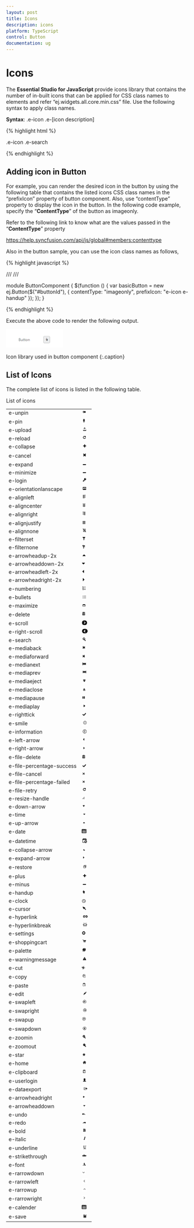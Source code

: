```yaml
---
layout: post
title: Icons
description: icons
platform: TypeScript
control: Button
documentation: ug
---
```


# Icons

The **Essential Studio for JavaScript** provide icons library that contains the number of in-built icons that can be applied for CSS class names to elements and refer “ej.widgets.all.core.min.css” file. Use the following syntax to apply class names.

**Syntax**: .e-icon .e-[icon description]

{% highlight html %}

.e-icon .e-search

{% endhighlight %}

## Adding icon in Button

For example, you can render the desired icon in the button by using the following table that contains the listed icons CSS class names in the “prefixIcon” property of button component. Also, use “contentType” property to display the icon in the button. In the following code example, specify the “**ContentType**” of the button as imageonly.    

Refer to the following link to know what are the values passed in the “**ContentType**” property

<https://help.syncfusion.com/api/js/global#members:contenttype>


Also in the button sample, you can use the icon class names as follows,

{% highlight javascript %}

/// <reference path="tsfiles/jquery.d.ts" />
/// <reference path="tsfiles/ej.web.all.d.ts" />

module ButtonComponent {
    $(function () {
        var basicButton = new ej.Button($("#buttonId"), {
        contentType: "imageonly",
        prefixIcon: "e-icon e-handup"
    });
 }); 
}

{% endhighlight %}

Execute the above code to render the following output.

![Icons_images1](Icons_images/Icons_img1.png)

Icon library used in button component
{:.caption}

## List of Icons

The complete list of icons is listed in the following table.

List of icons

<table>
    <tr>
        <td>
            e-unpin
        </td>
        <td>
            <img src="Icons_images\Icons_img2.png" alt="Icons_images2" width="15pt" height="14pt">
        </td>
    </tr>
    <tr>
        <td>
            e-pin
        </td>
        <td>
            <img src="Icons_images\Icons_img3.png" alt="Icons_images3" width="14pt" height="16pt">
        </td>
    </tr>
    <tr>
        <td>
            e-upload
        </td>
        <td>
            <img src="Icons_images\Icons_img4.png" alt="Icons_images4" width="17pt" height="15pt">
        </td>
    </tr>
    <tr>
        <td>
            e-reload
        </td>
        <td>
            <img src="Icons_images\Icons_img5.png" alt="Icons_images5" width="16pt" height="14pt">
        </td>
    </tr>
    <tr>
        <td>
            e-collapse
        </td>
        <td>
            <img src="Icons_images\Icons_img6.png" alt="Icons_images6" width="15pt" height="14pt">
        </td>
    </tr>
    <tr>
        <td>
            e-cancel
        </td>
        <td>
            <img src="Icons_images\Icons_img7.png" alt="Icons_images7" width="15pt" height="18pt">
        </td>
    </tr>
    <tr>
        <td>
            e-expand
        </td>
        <td>
            <img src="Icons_images\Icons_img8.png" alt="Icons_images8" width="16pt" height="10pt">
        </td>
    </tr>
    <tr>
        <td>
            e-minimize
        </td>
        <td>
            <img src="Icons_images\Icons_img9.png" alt="Icons_images9" width="16pt" height="10pt">
        </td>
    </tr>
    <tr>
        <td>
            e-login
        </td>
        <td>
            <img src="Icons_images\Icons_img10.png" alt="Icons_images10" width="16pt" height="14pt">
        </td>
    </tr>
    <tr>
        <td>
            e-orientationlanscape
        </td>
        <td>
            <img src="Icons_images\Icons_img11.png" alt="Icons_images11" width="15pt" height="14pt">
        </td>
    </tr>
    <tr>
        <td>
            e-alignleft
        </td>
        <td>
            <img src="Icons_images\Icons_img12.png" alt="Icons_images12" width="15pt" height="16pt">
        </td>
    </tr>
    <tr>
        <td>
            e-aligncenter
        </td>
        <td>
            <img src="Icons_images\Icons_img13.png" alt="Icons_images13" width="14pt" height="14pt">
        </td>
    </tr>
    <tr>
        <td>
            e-alignright
        </td>
        <td>
            <img src="Icons_images\Icons_img14.png" alt="Icons_images14" width="15pt" height="16pt">
        </td>
    </tr>
    <tr>
        <td>
            e-alignjustify
        </td>
        <td>
            <img src="Icons_images\Icons_img15.png" alt="Icons_images15" width="13pt" height="14pt">
        </td>
    </tr>
    <tr>
        <td>
            e-alignnone
        </td>
        <td>
            <img src="Icons_images\Icons_img16.png" alt="Icons_images16" width="16pt" height="14pt">
        </td>
    </tr>
    <tr>
        <td>
            e-filterset
        </td>
        <td>
            <img src="Icons_images\Icons_img17.png" alt="Icons_images17" width="14pt" height="14pt">
        </td>
    </tr>
    <tr>
        <td>
            e-filternone
        </td>
        <td>
            <img src="Icons_images\Icons_img18.png" alt="Icons_images18" width="11pt" height="13pt">
        </td>
    </tr>
    <tr>
        <td>
            e-arrowheadup-2x
        </td>
        <td>
            <img src="Icons_images\Icons_img19.png" alt="Icons_images19" width="14pt" height="13pt">
        </td>
    </tr>
    <tr>
        <td>
            e-arrowheaddown-2x
        </td>
        <td>
            <img src="Icons_images\Icons_img20.png" alt="Icons_images20" width="12pt" height="14pt">
        </td>
    </tr>
    <tr>
        <td>
            e-arrowheadleft-2x
        </td>
        <td>
            <img src="Icons_images\Icons_img21.png" alt="Icons_images21" width="10pt" height="12pt">
        </td>
    </tr>
    <tr>
        <td>
            e-arrowheadright-2x
        </td>
        <td>
            <img src="Icons_images\Icons_img22.png" alt="Icons_images22" width="10pt" height="14pt">
        </td>
    </tr>
    <tr>
        <td>
            e-numbering
        </td>
        <td>
            <img src="Icons_images\Icons_img23.png" alt="Icons_images23" width="14pt" height="16pt">
        </td>
    </tr>
    <tr>
        <td>
            e-bullets
        </td>
        <td>
            <img src="Icons_images\Icons_img24.png" alt="Icons_images24" width="14pt" height="15pt">
        </td>
    </tr>
    <tr>
        <td>
            e-maximize
        </td>
        <td>
            <img src="Icons_images\Icons_img25.png" alt="Icons_images25" width="13pt" height="12pt">
        </td>
    </tr>
    <tr>
        <td>
            e-delete
        </td>
        <td>
            <img src="Icons_images\Icons_img26.png" alt="Icons_images26" width="12pt" height="17pt">
        </td>
    </tr>
    <tr>
        <td>
            e-scroll
        </td>
        <td>
            <img src="Icons_images\Icons_img27.png" alt="Icons_images27" width="15pt" height="14pt">
        </td>
    </tr>
    <tr>
        <td>
            e-right-scroll
        </td>
        <td>
            <img src="Icons_images\Icons_img28.png" alt="Icons_images28" width="16pt" height="16pt">
        </td>
    </tr>
    <tr>
        <td>
            e-search
        </td>
        <td>
            <img src="Icons_images\Icons_img29.png" alt="Icons_images29" width="15pt" height="14pt">
        </td>
    </tr>
    <tr>
        <td>
            e-mediaback
        </td>
        <td>
            <img src="Icons_images\Icons_img30.png" alt="Icons_images30" width="13pt" height="14pt">
        </td>
    </tr>
    <tr>
        <td>
            e-mediaforward
        </td>
        <td>
            <img src="Icons_images\Icons_img31.png" alt="Icons_images31" width="11pt" height="14pt">
        </td>
    </tr>
    <tr>
        <td>
            e-medianext
        </td>
        <td>
            <img src="Icons_images\Icons_img32.png" alt="Icons_images32" width="15pt" height="14pt">
        </td>
    </tr>
    <tr>
        <td>
            e-mediaprev
        </td>
        <td>
            <img src="Icons_images\Icons_img33.png" alt="Icons_images33" width="15pt" height="14pt">
        </td>
    </tr>
    <tr>
        <td>
            e-mediaeject
        </td>
        <td>
            <img src="Icons_images\Icons_img34.png" alt="Icons_images34" width="14pt" height="15pt">
        </td>
    </tr>
    <tr>
        <td>
            e-mediaclose
        </td>
        <td>
            <img src="Icons_images\Icons_img35.png" alt="Icons_images35" width="14pt" height="15pt">
        </td>
    </tr>
    <tr>
        <td>
            e-mediapause
        </td>
        <td>
            <img src="Icons_images\Icons_img36.png" alt="Icons_images36" width="12pt" height="13pt">
        </td>
    </tr>
    <tr>
        <td>
            e-mediaplay
        </td>
        <td>
            <img src="Icons_images\Icons_img37.png" alt="Icons_images37" width="14pt" height="15pt">
        </td>
    </tr>
    <tr>
        <td>
            e-righttick
        </td>
        <td>
            <img src="Icons_images\Icons_img38.png" alt="Icons_images38" width="15pt" height="12pt">
        </td>
    </tr>
    <tr>
        <td>
            e-smile
        </td>
        <td>
            <img src="Icons_images\Icons_img39.png" alt="Icons_images39" width="16pt" height="16pt">
        </td>
    </tr>
    <tr>
        <td>
            e-information
        </td>
        <td>
            <img src="Icons_images\Icons_img40.png" alt="Icons_images40" width="16pt" height="15pt">
        </td>
    </tr>
    <tr>
        <td>
            e-left-arrow
        </td>
        <td>
            <img src="Icons_images\Icons_img41.png" alt="Icons_images41" width="12pt" height="14pt">
        </td>
    </tr>
    <tr>
        <td>
            e-right-arrow
        </td>
        <td>
            <img src="Icons_images\Icons_img42.png" alt="Icons_images42" width="10pt" height="13pt">
        </td>
    </tr>
    <tr>
        <td>
            e-file-delete
        </td>
        <td>
            <img src="Icons_images\Icons_img43.png" alt="Icons_images43" width="12pt" height="17pt">
        </td>
    </tr>
    <tr>
        <td>
            e-file-percentage-success
        </td>
        <td>
            <img src="Icons_images\Icons_img44.png" alt="Icons_images44" width="15pt" height="12pt">
        </td>
    </tr>
    <tr>
        <td>
            e-file-cancel
        </td>
        <td>
            <img src="Icons_images\Icons_img45.png" alt="Icons_images45" width="11pt" height="13pt">
        </td>
    </tr>
    <tr>
        <td>
            e-file-percentage-failed
        </td>
        <td>
            <img src="Icons_images\Icons_img46.png" alt="Icons_images46" width="11pt" height="13pt">
        </td>
    </tr>
    <tr>
        <td>
            e-file-retry
        </td>
        <td>
            <img src="Icons_images\Icons_img47.png" alt="Icons_images47" width="16pt" height="14pt">
        </td>
    </tr>
    <tr>
        <td>
            e-resize-handle
        </td>
        <td>
            <img src="Icons_images\Icons_img48.png" alt="Icons_images48" width="12pt" height="14pt">
        </td>
    </tr>
    <tr>
        <td>
            e-down-arrow
        </td>
        <td>
            <img src="Icons_images\Icons_img49.png" alt="Icons_images49" width="14pt" height="12pt">
        </td>
    </tr>
    <tr>
        <td>
            e-time
        </td>
        <td>
            <img src="Icons_images\Icons_img50.png" alt="Icons_images50" width="13pt" height="14pt">
        </td>
    </tr>
    <tr>
        <td>
            e-up-arrow
        </td>
        <td>
            <img src="Icons_images\Icons_img51.png" alt="Icons_images51" width="12pt" height="12pt">
        </td>
    </tr>
    <tr>
        <td>
            e-date
        </td>
        <td>
            <img src="Icons_images\Icons_img52.png" alt="Icons_images52" width="14pt" height="17pt">
        </td>
    </tr>
    <tr>
        <td>
            e-datetime
        </td>
        <td>
            <img src="Icons_images\Icons_img53.png" alt="Icons_images53" width="16pt" height="18pt">
        </td>
    </tr>
    <tr>
        <td>
            e-collapse-arrow
        </td>
        <td>
            <img src="Icons_images\Icons_img54.png" alt="Icons_images54" width="13pt" height="11pt">
        </td>
    </tr>
    <tr>
        <td>
            e-expand-arrow
        </td>
        <td>
            <img src="Icons_images\Icons_img55.png" alt="Icons_images55" width="12pt" height="14pt">
        </td>
    </tr>
    <tr>
        <td>
            e-restore
        </td>
        <td>
            <img src="Icons_images\Icons_img56.png" alt="Icons_images56" width="16pt" height="19pt">
        </td>
    </tr>
    <tr>
        <td>
            e-plus
        </td>
        <td>
            <img src="Icons_images\Icons_img57.png" alt="Icons_images57" width="15pt" height="14pt">
        </td>
    </tr>
    <tr>
        <td>
            e-minus
        </td>
        <td>
            <img src="Icons_images\Icons_img58.png" alt="Icons_images58" width="16pt" height="10pt">
        </td>
    </tr>
    <tr>
        <td>
            e-handup
        </td>
        <td>
            <img src="Icons_images\Icons_img59.png" alt="Icons_images59" width="12pt" height="14pt">
        </td>
    </tr>
    <tr>
        <td>
            e-clock
        </td>
        <td>
            <img src="Icons_images\Icons_img60.png" alt="Icons_images60" width="13pt" height="11pt">
        </td>
    </tr>
    <tr>
        <td>
            e-cursor
        </td>
        <td>
            <img src="Icons_images\Icons_img61.png" alt="Icons_images61" width="14pt" height="14pt">
        </td>
    </tr>
    <tr>
        <td>
            e-hyperlink
        </td>
        <td>
            <img src="Icons_images\Icons_img62.png" alt="Icons_images62" width="20pt" height="12pt">
        </td>
    </tr>
    <tr>
        <td>
            e-hyperlinkbreak
        </td>
        <td>
            <img src="Icons_images\Icons_img63.png" alt="Icons_images63" width="20pt" height="14pt">
        </td>
    </tr>
    <tr>
        <td>
            e-settings
        </td>
        <td>
            <img src="Icons_images\Icons_img64.png" alt="Icons_images64" width="13pt" height="14pt">
        </td>
    </tr>
    <tr>
        <td>
            e-shoppingcart
        </td>
        <td>
            <img src="Icons_images\Icons_img65.png" alt="Icons_images65" width="16pt" height="17pt">
        </td>
    </tr>
    <tr>
        <td>
            e-palette
        </td>
        <td>
            <img src="Icons_images\Icons_img66.png" alt="Icons_images66" width="14pt" height="14pt">
        </td>
    </tr>
    <tr>
        <td>
            e-warningmessage
        </td>
        <td>
            <img src="Icons_images\Icons_img67.png" alt="Icons_images67" width="15pt" height="16pt">
        </td>
    </tr>
    <tr>
        <td>
            e-cut
        </td>
        <td>
            <img src="Icons_images\Icons_img68.png" alt="Icons_images68" width="13pt" height="14pt">
        </td>
    </tr>
    <tr>
        <td>
            e-copy
        </td>
        <td>
            <img src="Icons_images\Icons_img69.png" alt="Icons_images69" width="14pt" height="17pt">
        </td>
    </tr>
    <tr>
        <td>
            e-paste
        </td>
        <td>
            <img src="Icons_images\Icons_img70.png" alt="Icons_images70" width="14pt" height="15pt">
        </td>
    </tr>
    <tr>
        <td>
            e-edit
        </td>
        <td>
            <img src="Icons_images\Icons_img71.png" alt="Icons_images71" width="18pt" height="13pt">
        </td>
    </tr>
    <tr>
        <td>
            e-swapleft
        </td>
        <td>
            <img src="Icons_images\Icons_img72.png" alt="Icons_images72" width="16pt" height="15pt">
        </td>
    </tr>
    <tr>
        <td>
            e-swapright
        </td>
        <td>
            <img src="Icons_images\Icons_img73.png" alt="Icons_images73" width="16pt" height="15pt">
        </td>
    </tr>
    <tr>
        <td>
            e-swapup
        </td>
        <td>
            <img src="Icons_images\Icons_img74.png" alt="Icons_images74" width="16pt" height="17pt">
        </td>
    </tr>
    <tr>
        <td>
            e-swapdown
        </td>
        <td>
            <img src="Icons_images\Icons_img75.png" alt="Icons_images75" width="16pt" height="17pt">
        </td>
    </tr>
    <tr>
        <td>
            e-zoomin
        </td>
        <td>
            <img src="Icons_images\Icons_img76.png" alt="Icons_images76" width="14pt" height="14pt">
        </td>
    </tr>
    <tr>
        <td>
            e-zoomout
        </td>
        <td>
            <img src="Icons_images\Icons_img77.png" alt="Icons_images77" width="16pt" height="17pt">
        </td>
    </tr>
    <tr>
        <td>
            e-star
        </td>
        <td>
            <img src="Icons_images\Icons_img78.png" alt="Icons_images78" width="12pt" height="11pt">
        </td>
    </tr>
    <tr>
        <td>
            e-home
        </td>
        <td>
            <img src="Icons_images\Icons_img79.png" alt="Icons_images79" width="16pt" height="14pt">
        </td>
    </tr>
    <tr>
        <td>
            e-clipboard
        </td>
        <td>
            <img src="Icons_images\Icons_img80.png" alt="Icons_images80" width="14pt" height="18pt">
        </td>
    </tr>
    <tr>
        <td>
            e-userlogin
        </td>
        <td>
            <img src="Icons_images\Icons_img81.png" alt="Icons_images81" width="15pt" height="14pt">
        </td>
    </tr>
    <tr>
        <td>
            e-dataexport
        </td>
        <td>
            <img src="Icons_images\Icons_img82.png" alt="Icons_images82" width="19pt" height="15pt">
        </td>
    </tr>
    <tr>
        <td>
            e-arrowheadright
        </td>
        <td>
            <img src="Icons_images\Icons_img83.png" alt="Icons_images83" width="14pt" height="15pt">
        </td>
    </tr>
    <tr>
        <td>
            e-arrowheaddown
        </td>
        <td>
            <img src="Icons_images\Icons_img84.png" alt="Icons_images84" width="13pt" height="14pt">
        </td>
    </tr>
    <tr>
        <td>
            e-undo
        </td>
        <td>
            <img src="Icons_images\Icons_img85.png" alt="Icons_images85" width="13pt" height="15pt">
        </td>
    </tr>
    <tr>
        <td>
            e-redo
        </td>
        <td>
            <img src="Icons_images\Icons_img86.png" alt="Icons_images86" width="16pt" height="13pt">
        </td>
    </tr>
    <tr>
        <td>
            e-bold
        </td>
        <td>
            <img src="Icons_images\Icons_img87.png" alt="Icons_images87" width="14pt" height="14pt">
        </td>
    </tr>
    <tr>
        <td>
            e-italic
        </td>
        <td>
            <img src="Icons_images\Icons_img88.png" alt="Icons_images88" width="16pt" height="14pt">
        </td>
    </tr>
    <tr>
        <td>
            e-underline
        </td>
        <td>
            <img src="Icons_images\Icons_img89.png" alt="Icons_images89" width="17pt" height="17pt">
        </td>
    </tr>
    <tr>
        <td>
            e-strikethrough
        </td>
        <td>
            <img src="Icons_images\Icons_img90.png" alt="Icons_images90" width="16pt" height="14pt">
        </td>
    </tr>
    <tr>
        <td>
            e-font
        </td>
        <td>
            <img src="Icons_images\Icons_img91.png" alt="Icons_images91" width="15pt" height="15pt">
        </td>
    </tr>
    <tr>
        <td>
            e-rarrowdown
        </td>
        <td>
            <img src="Icons_images\Icons_img92.png" alt="Icons_images92" width="11pt" height="13pt">
        </td>
    </tr>
    <tr>
        <td>
            e-rarrowleft
        </td>
        <td>
            <img src="Icons_images\Icons_img93.png" alt="Icons_images93" width="16pt" height="15pt">
        </td>
    </tr>
    <tr>
        <td>
            e-rarrowup
        </td>
        <td>
            <img src="Icons_images\Icons_img94.png" alt="Icons_images94" width="14pt" height="11pt">
        </td>
    </tr>
    <tr>
        <td>
            e-rarrowright
        </td>
        <td>
            <img src="Icons_images\Icons_img95.png" alt="Icons_images95" width="14pt" height="16pt">
        </td>
    </tr>
    <tr>
        <td>
            e-calender
        </td>
        <td>
            <img src="Icons_images\Icons_img96.png" alt="Icons_images96" width="14pt" height="17pt">
        </td>
    </tr>
    <tr>
        <td>
            e-save
        </td>
        <td>
            <img src="Icons_images\Icons_img97.png" alt="Icons_images97" width="17pt" height="16pt">
        </td>
    </tr>
</table>